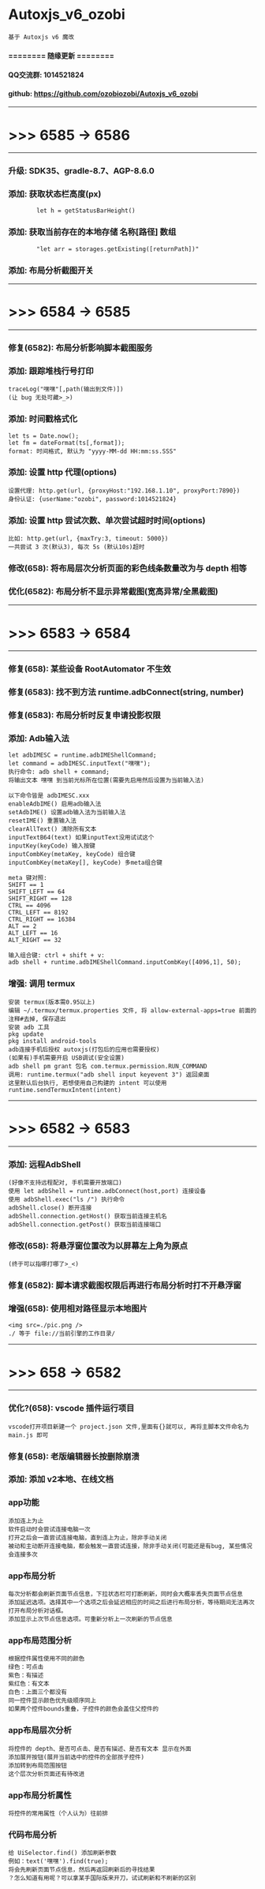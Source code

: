# Autoxjs_v6_ozobi
	基于 Autoxjs v6 魔改

#### ======== 随缘更新 ========

#### QQ交流群: 1014521824
#### github: <https://github.com/ozobiozobi/Autoxjs_v6_ozobi>

---
# >>> 6585 -> 6586
---
### 升级: SDK35、gradle-8.7、AGP-8.6.0

### 添加: 获取状态栏高度(px)
            let h = getStatusBarHeight() 

### 添加: 获取当前存在的本地存储 名称[路径] 数组
            "let arr = storages.getExisting([returnPath])"

### 添加: 布局分析截图开关

---
# >>> 6584 -> 6585
---
### 修复(6582): 布局分析影响脚本截图服务

### 添加: 跟踪堆栈行号打印
	traceLog("嘿嘿"[,path(输出到文件)])
	(让 bug 无处可藏>_>)

### 添加: 时间戳格式化
	let ts = Date.now();
	let fm = dateFormat(ts[,format]);
	format: 时间格式, 默认为 "yyyy-MM-dd HH:mm:ss.SSS"

### 添加: 设置 http 代理(options)
	设置代理: http.get(url, {proxyHost:"192.168.1.10", proxyPort:7890})
	身份认证: {userName:"ozobi", password:1014521824}

### 添加: 设置 http 尝试次数、单次尝试超时时间(options)
	比如: http.get(url, {maxTry:3, timeout: 5000})
	一共尝试 3 次(默认3), 每次 5s (默认10s)超时

### 修改(658): 将布局层次分析页面的彩色线条数量改为与 depth 相等

### 优化(6582): 布局分析不显示异常截图(宽高异常/全黑截图)

---
# >>> 6583 -> 6584
---
### 修复(658): 某些设备 RootAutomator 不生效

### 修复(6583): 找不到方法 runtime.adbConnect(string, number)

### 修复(6583): 布局分析时反复申请投影权限

### 添加: Adb输入法
	let adbIMESC = runtime.adbIMEShellCommand;
	let command = adbIMESC.inputText("嘿嘿");
	执行命令: adb shell + command;
	将输出文本 嘿嘿 到当前光标所在位置(需要先启用然后设置为当前输入法)
	
	以下命令皆是 adbIMESC.xxx 
	enableAdbIME() 启用adb输入法
	setAdbIME() 设置adb输入法为当前输入法
	resetIME() 重置输入法
	clearAllText() 清除所有文本
	inputTextB64(text) 如果inputText没用试试这个
	inputKey(keyCode) 输入按键
	inputCombKey(metaKey, keyCode) 组合键
	inputCombKey(metaKey[], keyCode) 多meta组合键
	
	meta 键对照:
	SHIFT == 1
	SHIFT_LEFT == 64
	SHIFT_RIGHT == 128
	CTRL == 4096
	CTRL_LEFT == 8192
	CTRL_RIGHT == 16384
	ALT == 2
	ALT_LEFT == 16
	ALT_RIGHT == 32
	
	输入组合键: ctrl + shift + v:
	adb shell + runtime.adbIMEShellCommand.inputCombKey([4096,1], 50);

### 增强: 调用 termux
	安装 termux(版本需0.95以上)
	编辑 ~/.termux/termux.properties 文件, 将 allow-external-apps=true 前面的注释#去掉, 保存退出
	安装 adb 工具
	pkg update
	pkg install android-tools
	adb连接手机后授权 autoxjs(打包后的应用也需要授权)
	(如果有)手机需要开启 USB调试(安全设置)
	adb shell pm grant 包名 com.termux.permission.RUN_COMMAND
	调用: runtime.termux("adb shell input keyevent 3") 返回桌面
	这里默认后台执行, 若想使用自己构建的 intent 可以使用 runtime.sendTermuxIntent(intent)  

---
# >>> 6582 -> 6583
---
### 添加: 远程AdbShell
	(好像不支持远程配对, 手机需要开放端口)
	使用 let adbShell = runtime.adbConnect(host,port) 连接设备
	使用 adbShell.exec("ls /") 执行命令
	adbShell.close() 断开连接
	adbShell.connection.getHost() 获取当前连接主机名
	adbShell.connection.getPost() 获取当前连接端口

### 修改(658): 将悬浮窗位置改为以屏幕左上角为原点
	(终于可以指哪打哪了>_<)

### 修复(6582): 脚本请求截图权限后再进行布局分析时打不开悬浮窗

### 增强(658): 使用相对路径显示本地图片
	<img src=./pic.png />
	./ 等于 file://当前引擎的工作目录/  

---
# >>> 658 -> 6582
---
### 优化?(658):  vscode 插件运行项目
	vscode打开项目新建一个 project.json 文件,里面有{}就可以, 再将主脚本文件命名为 main.js 即可

### 修复(658): 老版编辑器长按删除崩溃

### 添加: 添加 v2本地、在线文档

### app功能
	添加连上为止 
	软件启动时会尝试连接电脑一次 
	打开之后会一直尝试连接电脑，直到连上为止，除非手动关闭 
	被动和主动断开连接电脑，都会触发一直尝试连接，除非手动关闭(可能还是有bug, 某些情况会连接多次  

### app布局分析
	每次分析都会刷新页面节点信息，下拉状态栏可打断刷新，同时会大概率丢失页面节点信息
	添加延迟选项。选择其中一个选项之后会延迟相应的时间之后进行布局分析，等待期间无法再次打开布局分析对话框。
	添加显示上次节点信息选项。可重新分析上一次刷新的节点信息  

### app布局范围分析
	根据控件属性使用不同的颜色
	绿色：可点击
	紫色：有描述
	紫红色：有文本
	白色：上面三个都没有
	同一控件显示颜色优先级顺序同上
	如果两个控件bounds重叠，子控件的颜色会盖住父控件的  

### app布局层次分析
	将控件的 depth、是否可点击、是否有描述、是否有文本 显示在外面
	添加展开按钮(展开当前选中的控件的全部孩子控件)
	添加转到布局范围按钮
	这个层次分析页面还有待改进  

### app布局分析属性
	将控件的常用属性（个人认为）往前排 

### 代码布局分析
	给 UiSelector.find() 添加刷新参数
	例如：text('嘿嘿').find(true);
	将会先刷新页面节点信息，然后再返回刷新后的寻找结果
	？怎么知道有用呢？可以拿某手国际版来开刀，试试刷新和不刷新的区别 
